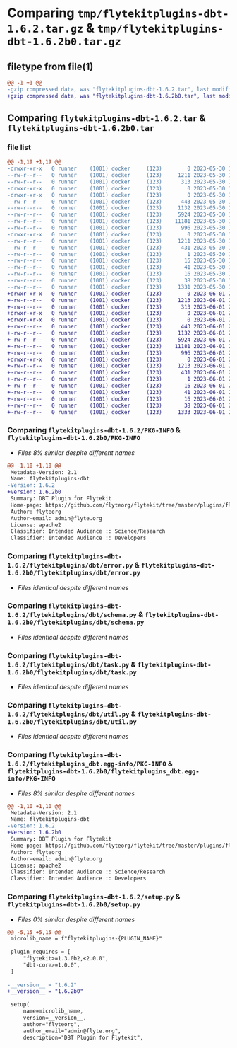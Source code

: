 # Comparing `tmp/flytekitplugins-dbt-1.6.2.tar.gz` & `tmp/flytekitplugins-dbt-1.6.2b0.tar.gz`

## filetype from file(1)

```diff
@@ -1 +1 @@
-gzip compressed data, was "flytekitplugins-dbt-1.6.2.tar", last modified: Tue May 30 15:24:14 2023, max compression
+gzip compressed data, was "flytekitplugins-dbt-1.6.2b0.tar", last modified: Thu Jun  1 20:41:53 2023, max compression
```

## Comparing `flytekitplugins-dbt-1.6.2.tar` & `flytekitplugins-dbt-1.6.2b0.tar`

### file list

```diff
@@ -1,19 +1,19 @@
-drwxr-xr-x   0 runner    (1001) docker     (123)        0 2023-05-30 15:24:14.589479 flytekitplugins-dbt-1.6.2/
--rw-r--r--   0 runner    (1001) docker     (123)     1211 2023-05-30 15:24:14.589479 flytekitplugins-dbt-1.6.2/PKG-INFO
--rw-r--r--   0 runner    (1001) docker     (123)      313 2023-05-30 15:23:56.000000 flytekitplugins-dbt-1.6.2/README.md
-drwxr-xr-x   0 runner    (1001) docker     (123)        0 2023-05-30 15:24:14.589479 flytekitplugins-dbt-1.6.2/flytekitplugins/
-drwxr-xr-x   0 runner    (1001) docker     (123)        0 2023-05-30 15:24:14.589479 flytekitplugins-dbt-1.6.2/flytekitplugins/dbt/
--rw-r--r--   0 runner    (1001) docker     (123)      443 2023-05-30 15:23:56.000000 flytekitplugins-dbt-1.6.2/flytekitplugins/dbt/__init__.py
--rw-r--r--   0 runner    (1001) docker     (123)     1132 2023-05-30 15:23:56.000000 flytekitplugins-dbt-1.6.2/flytekitplugins/dbt/error.py
--rw-r--r--   0 runner    (1001) docker     (123)     5924 2023-05-30 15:23:56.000000 flytekitplugins-dbt-1.6.2/flytekitplugins/dbt/schema.py
--rw-r--r--   0 runner    (1001) docker     (123)    11181 2023-05-30 15:23:56.000000 flytekitplugins-dbt-1.6.2/flytekitplugins/dbt/task.py
--rw-r--r--   0 runner    (1001) docker     (123)      996 2023-05-30 15:23:56.000000 flytekitplugins-dbt-1.6.2/flytekitplugins/dbt/util.py
-drwxr-xr-x   0 runner    (1001) docker     (123)        0 2023-05-30 15:24:14.589479 flytekitplugins-dbt-1.6.2/flytekitplugins_dbt.egg-info/
--rw-r--r--   0 runner    (1001) docker     (123)     1211 2023-05-30 15:24:14.000000 flytekitplugins-dbt-1.6.2/flytekitplugins_dbt.egg-info/PKG-INFO
--rw-r--r--   0 runner    (1001) docker     (123)      431 2023-05-30 15:24:14.000000 flytekitplugins-dbt-1.6.2/flytekitplugins_dbt.egg-info/SOURCES.txt
--rw-r--r--   0 runner    (1001) docker     (123)        1 2023-05-30 15:24:14.000000 flytekitplugins-dbt-1.6.2/flytekitplugins_dbt.egg-info/dependency_links.txt
--rw-r--r--   0 runner    (1001) docker     (123)       16 2023-05-30 15:24:14.000000 flytekitplugins-dbt-1.6.2/flytekitplugins_dbt.egg-info/namespace_packages.txt
--rw-r--r--   0 runner    (1001) docker     (123)       41 2023-05-30 15:24:14.000000 flytekitplugins-dbt-1.6.2/flytekitplugins_dbt.egg-info/requires.txt
--rw-r--r--   0 runner    (1001) docker     (123)       16 2023-05-30 15:24:14.000000 flytekitplugins-dbt-1.6.2/flytekitplugins_dbt.egg-info/top_level.txt
--rw-r--r--   0 runner    (1001) docker     (123)       38 2023-05-30 15:24:14.589479 flytekitplugins-dbt-1.6.2/setup.cfg
--rw-r--r--   0 runner    (1001) docker     (123)     1331 2023-05-30 15:24:12.000000 flytekitplugins-dbt-1.6.2/setup.py
+drwxr-xr-x   0 runner    (1001) docker     (123)        0 2023-06-01 20:41:53.207807 flytekitplugins-dbt-1.6.2b0/
+-rw-r--r--   0 runner    (1001) docker     (123)     1213 2023-06-01 20:41:53.207807 flytekitplugins-dbt-1.6.2b0/PKG-INFO
+-rw-r--r--   0 runner    (1001) docker     (123)      313 2023-06-01 20:41:31.000000 flytekitplugins-dbt-1.6.2b0/README.md
+drwxr-xr-x   0 runner    (1001) docker     (123)        0 2023-06-01 20:41:53.207807 flytekitplugins-dbt-1.6.2b0/flytekitplugins/
+drwxr-xr-x   0 runner    (1001) docker     (123)        0 2023-06-01 20:41:53.207807 flytekitplugins-dbt-1.6.2b0/flytekitplugins/dbt/
+-rw-r--r--   0 runner    (1001) docker     (123)      443 2023-06-01 20:41:31.000000 flytekitplugins-dbt-1.6.2b0/flytekitplugins/dbt/__init__.py
+-rw-r--r--   0 runner    (1001) docker     (123)     1132 2023-06-01 20:41:31.000000 flytekitplugins-dbt-1.6.2b0/flytekitplugins/dbt/error.py
+-rw-r--r--   0 runner    (1001) docker     (123)     5924 2023-06-01 20:41:31.000000 flytekitplugins-dbt-1.6.2b0/flytekitplugins/dbt/schema.py
+-rw-r--r--   0 runner    (1001) docker     (123)    11181 2023-06-01 20:41:31.000000 flytekitplugins-dbt-1.6.2b0/flytekitplugins/dbt/task.py
+-rw-r--r--   0 runner    (1001) docker     (123)      996 2023-06-01 20:41:31.000000 flytekitplugins-dbt-1.6.2b0/flytekitplugins/dbt/util.py
+drwxr-xr-x   0 runner    (1001) docker     (123)        0 2023-06-01 20:41:53.207807 flytekitplugins-dbt-1.6.2b0/flytekitplugins_dbt.egg-info/
+-rw-r--r--   0 runner    (1001) docker     (123)     1213 2023-06-01 20:41:53.000000 flytekitplugins-dbt-1.6.2b0/flytekitplugins_dbt.egg-info/PKG-INFO
+-rw-r--r--   0 runner    (1001) docker     (123)      431 2023-06-01 20:41:53.000000 flytekitplugins-dbt-1.6.2b0/flytekitplugins_dbt.egg-info/SOURCES.txt
+-rw-r--r--   0 runner    (1001) docker     (123)        1 2023-06-01 20:41:53.000000 flytekitplugins-dbt-1.6.2b0/flytekitplugins_dbt.egg-info/dependency_links.txt
+-rw-r--r--   0 runner    (1001) docker     (123)       16 2023-06-01 20:41:53.000000 flytekitplugins-dbt-1.6.2b0/flytekitplugins_dbt.egg-info/namespace_packages.txt
+-rw-r--r--   0 runner    (1001) docker     (123)       41 2023-06-01 20:41:53.000000 flytekitplugins-dbt-1.6.2b0/flytekitplugins_dbt.egg-info/requires.txt
+-rw-r--r--   0 runner    (1001) docker     (123)       16 2023-06-01 20:41:53.000000 flytekitplugins-dbt-1.6.2b0/flytekitplugins_dbt.egg-info/top_level.txt
+-rw-r--r--   0 runner    (1001) docker     (123)       38 2023-06-01 20:41:53.207807 flytekitplugins-dbt-1.6.2b0/setup.cfg
+-rw-r--r--   0 runner    (1001) docker     (123)     1333 2023-06-01 20:41:50.000000 flytekitplugins-dbt-1.6.2b0/setup.py
```

### Comparing `flytekitplugins-dbt-1.6.2/PKG-INFO` & `flytekitplugins-dbt-1.6.2b0/PKG-INFO`

 * *Files 8% similar despite different names*

```diff
@@ -1,10 +1,10 @@
 Metadata-Version: 2.1
 Name: flytekitplugins-dbt
-Version: 1.6.2
+Version: 1.6.2b0
 Summary: DBT Plugin for Flytekit
 Home-page: https://github.com/flyteorg/flytekit/tree/master/plugins/flytekit-dbt
 Author: flyteorg
 Author-email: admin@flyte.org
 License: apache2
 Classifier: Intended Audience :: Science/Research
 Classifier: Intended Audience :: Developers
```

### Comparing `flytekitplugins-dbt-1.6.2/flytekitplugins/dbt/error.py` & `flytekitplugins-dbt-1.6.2b0/flytekitplugins/dbt/error.py`

 * *Files identical despite different names*

### Comparing `flytekitplugins-dbt-1.6.2/flytekitplugins/dbt/schema.py` & `flytekitplugins-dbt-1.6.2b0/flytekitplugins/dbt/schema.py`

 * *Files identical despite different names*

### Comparing `flytekitplugins-dbt-1.6.2/flytekitplugins/dbt/task.py` & `flytekitplugins-dbt-1.6.2b0/flytekitplugins/dbt/task.py`

 * *Files identical despite different names*

### Comparing `flytekitplugins-dbt-1.6.2/flytekitplugins/dbt/util.py` & `flytekitplugins-dbt-1.6.2b0/flytekitplugins/dbt/util.py`

 * *Files identical despite different names*

### Comparing `flytekitplugins-dbt-1.6.2/flytekitplugins_dbt.egg-info/PKG-INFO` & `flytekitplugins-dbt-1.6.2b0/flytekitplugins_dbt.egg-info/PKG-INFO`

 * *Files 8% similar despite different names*

```diff
@@ -1,10 +1,10 @@
 Metadata-Version: 2.1
 Name: flytekitplugins-dbt
-Version: 1.6.2
+Version: 1.6.2b0
 Summary: DBT Plugin for Flytekit
 Home-page: https://github.com/flyteorg/flytekit/tree/master/plugins/flytekit-dbt
 Author: flyteorg
 Author-email: admin@flyte.org
 License: apache2
 Classifier: Intended Audience :: Science/Research
 Classifier: Intended Audience :: Developers
```

### Comparing `flytekitplugins-dbt-1.6.2/setup.py` & `flytekitplugins-dbt-1.6.2b0/setup.py`

 * *Files 0% similar despite different names*

```diff
@@ -5,15 +5,15 @@
 microlib_name = f"flytekitplugins-{PLUGIN_NAME}"
 
 plugin_requires = [
     "flytekit>=1.3.0b2,<2.0.0",
     "dbt-core>=1.0.0",
 ]
 
-__version__ = "1.6.2"
+__version__ = "1.6.2b0"
 
 setup(
     name=microlib_name,
     version=__version__,
     author="flyteorg",
     author_email="admin@flyte.org",
     description="DBT Plugin for Flytekit",
```

